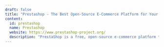 ```yaml
---
draft: false
title: "Prestashop - The Best Open-Source E-Commerce Platform for Your Online Store"
content:
  id: prestashop
  name: Prestashop
  website: https://www.prestashop-project.org/
  description: "PrestaShop is a free, open-source e-commerce platform that allows you to build, manage, and grow your online store with ease. It offers budget-friendly features, easy installation, and full customization with thousands of plugins."
---
```

